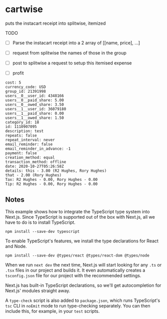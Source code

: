 # cartwise

puts the instacart receipt into splitwise, itemized

TODO
- [ ] Parse the instacart receipt into a 2 array of [[name, price], ...]
- [ ] request from splitwise the names of those in the group
- [ ] post to splitwise a request to setup this itemised expense
- [ ] profit




```
cost: 5
currency_code: USD
group_id: 21391998
users__0__user_id: 4348166
users__0__paid_share: 5.00
users__0__owed_share: 3.50
users__1__user_id: 36079180
users__1__paid_share: 0.00
users__1__owed_share: 1.50
category_id: 18
id: 1110907095
description: test
repeats: false
repeat_interval: never
email_reminder: false
email_reminder_in_advance: -1
payment: false
creation_method: equal
transaction_method: offline
date: 2020-10-27T05:26:58Z
details: this - 3.00 (R2 Hughes, Rory Hughes)
that - 2.00 (Rory Hughes)
Tax: R2 Hughes - 0.00, Rory Hughes - 0.00
Tip: R2 Hughes - 0.00, Rory Hughes - 0.00
```

## Notes

This example shows how to integrate the TypeScript type system into Next.js. Since TypeScript is supported out of the box with Next.js, all we have to do is to install TypeScript.

```
npm install --save-dev typescript
```

To enable TypeScript's features, we install the type declarations for React and Node.

```
npm install --save-dev @types/react @types/react-dom @types/node
```

When we run `next dev` the next time, Next.js will start looking for any `.ts` or `.tsx` files in our project and builds it. It even automatically creates a `tsconfig.json` file for our project with the recommended settings.

Next.js has built-in TypeScript declarations, so we'll get autocompletion for Next.js' modules straight away.

A `type-check` script is also added to `package.json`, which runs TypeScript's `tsc` CLI in `noEmit` mode to run type-checking separately. You can then include this, for example, in your `test` scripts.
